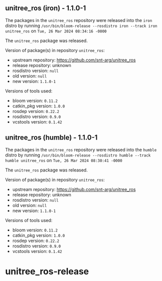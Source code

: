 ## unitree_ros (iron) - 1.1.0-1

The packages in the `unitree_ros` repository were released into the `iron` distro by running `/usr/bin/bloom-release --rosdistro iron --track iron unitree_ros` on `Tue, 26 Mar 2024 08:34:16 -0000`

The `unitree_ros` package was released.

Version of package(s) in repository `unitree_ros`:

- upstream repository: https://github.com/snt-arg/unitree_ros
- release repository: unknown
- rosdistro version: `null`
- old version: `null`
- new version: `1.1.0-1`

Versions of tools used:

- bloom version: `0.11.2`
- catkin_pkg version: `1.0.0`
- rosdep version: `0.22.2`
- rosdistro version: `0.9.0`
- vcstools version: `0.1.42`


## unitree_ros (humble) - 1.1.0-1

The packages in the `unitree_ros` repository were released into the `humble` distro by running `/usr/bin/bloom-release --rosdistro humble --track humble unitree_ros` on `Tue, 26 Mar 2024 08:30:41 -0000`

The `unitree_ros` package was released.

Version of package(s) in repository `unitree_ros`:

- upstream repository: https://github.com/snt-arg/unitree_ros
- release repository: unknown
- rosdistro version: `null`
- old version: `null`
- new version: `1.1.0-1`

Versions of tools used:

- bloom version: `0.11.2`
- catkin_pkg version: `1.0.0`
- rosdep version: `0.22.2`
- rosdistro version: `0.9.0`
- vcstools version: `0.1.42`


# unitree_ros-release
